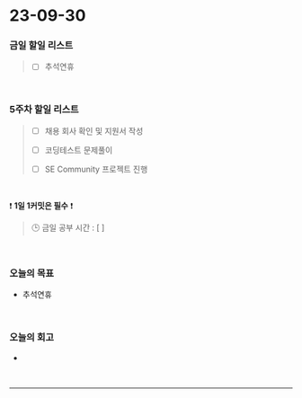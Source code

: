 # 23-09-30
### 금일 할일 리스트
> - [ ]  추석연휴



<br/>

### 5주차 할일 리스트  
> - [ ]  채용 회사 확인 및 지원서 작성
>
> - [ ]  코딩테스트 문제풀이
>
> - [ ]  SE Community 프로젝트 진행

<br/>

❗ **1일 1커밋은 필수** ❗
> 🕒 금일 공부 시간 : [  ]
  
<br/>

### 오늘의 목표
- 추석연휴

<br>

### 오늘의 회고
-


<br/>

------------  

